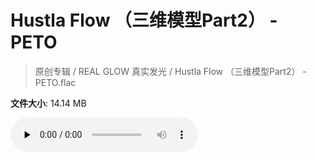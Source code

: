 # Hustla Flow （三维模型Part2） - PETO

> 原创专辑 / REAL GLOW 真实发光 / Hustla Flow （三维模型Part2） - PETO.flac

**文件大小**: 14.14 MB

<audio preload="none" controls><source src="https://file.hsyhx.top/archive/原创专辑/REAL_GLOW_真实发光/Hustla Flow （三维模型Part2） - PETO.flac" type="audio/mpeg">您的浏览器不支持此音频格式</audio>